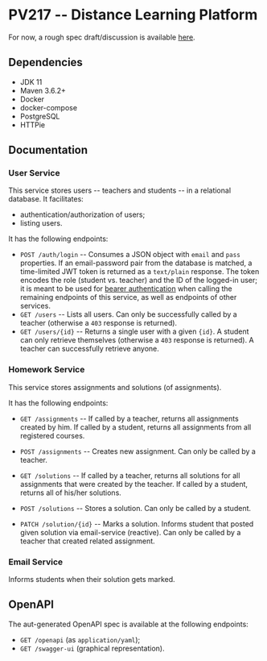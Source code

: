 # PV217 -- Distance Learning Platform

For now, a rough spec draft/discussion is available [here](https://github.com/paveltobias/pv217/wiki/Project-Domain-Discussion).

## Dependencies
- JDK 11
- Maven 3.6.2+
- Docker
- docker-compose
- PostgreSQL
- HTTPie

## Documentation

### User Service

This service stores users -- teachers and students -- in a relational database. It facilitates:

- authentication/authorization of users;
- listing users.

It has the following endpoints:

- `POST /auth/login` -- Consumes a JSON object with `email` and `pass` properties. If an email-password pair from the database is matched, a time-limited JWT token is returned as a `text/plain` response. The token encodes the role (student vs. teacher) and the ID of the logged-in user; it is meant to be used for [bearer authentication](https://swagger.io/docs/specification/authentication/bearer-authentication/) when calling the remaining endpoints of this service, as well as endpoints of other services.
- `GET /users` -- Lists all users. Can only be successfully called by a teacher (otherwise a `403` response is returned).
- `GET /users/{id}` -- Returns a single user with a given `{id}`. A student can only retrieve themselves (otherwise a `403` response is returned). A teacher can successfully retrieve anyone.

### Homework Service

This service stores assignments and solutions (of assignments).

It has the following endpoints:

- `GET /assignments` -- If called by a teacher, returns all assignments created by him. If called by a student, returns all assignments from all registered courses.
- `POST /assignments` -- Creates new assignment. Can only be called by a teacher.

- `GET /solutions` -- If called by a teacher, returns all solutions for all assignments that were created by the teacher. If called by a student, returns all of his/her solutions.
- `POST /solutions` -- Stores a solution. Can only be called by a student.
- `PATCH /solution/{id}` -- Marks a solution. Informs student that posted given solution via email-service (reactive). Can only be called by a teacher that created related assignment.

### Email Service

Informs students when their solution gets marked. 


## OpenAPI

The aut-generated OpenAPI spec is available at the following endpoints:

- `GET /openapi` (as `application/yaml`);
- `GET /swagger-ui` (graphical representation).
